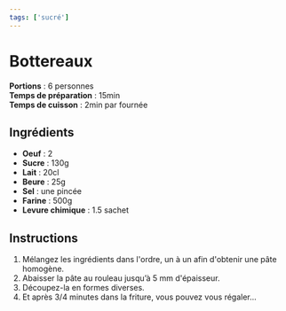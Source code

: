 ```yaml
---
tags: ['sucré']
---
```


# Bottereaux

**Portions** : 6 personnes  
**Temps de préparation** : 15min  
**Temps de cuisson** : 2min par fournée

<TagLinks />

## Ingrédients

- **Oeuf** : 2
- **Sucre** : 130g
- **Lait** : 20cl
- **Beure** : 25g
- **Sel** : une pincée
- **Farine** : 500g
- **Levure chimique** : 1.5 sachet

## Instructions

1. Mélangez les ingrédients dans l'ordre, un à un afin d'obtenir une pâte homogène.
2. Abaisser la pâte au rouleau jusqu’à 5 mm d'épaisseur.
3. Découpez-la en formes diverses.
4. Et après 3/4 minutes dans la friture, vous pouvez vous régaler...